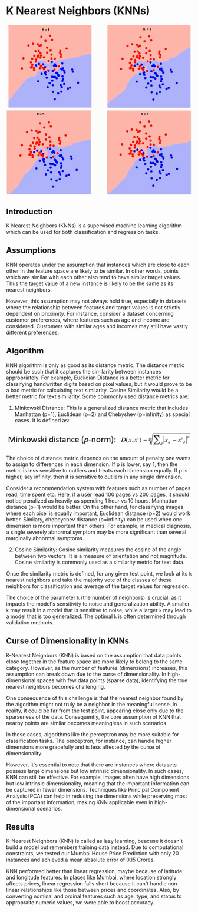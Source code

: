 # K Nearest Neighbors (KNNs)

<img src="../assets/knn1.webp" alt="KNN">
<img src="../assets/knn2.webp" alt="KNN">

## Introduction

K Nearest Neighbors (KNNs) is a supervised machine learning algorithm which can be used for both classification and regression tasks. 

## Assumptions

KNN operates under the assumption that instances which are close to each other in the feature space are likely to be similar. In other words, points which are similar with each other also tend to have similar target values. Thus the target value of a new instance is likely to be the same as its nearest neighbors.

However, this assumption may not always hold true, especially in datasets where the relationship between features and target values is not strictly dependent on proximity. For instance, consider a dataset concerning customer preferences, where features such as age and income are considered. Customers with similar ages and incomes may still have vastly different preferences.

## Algorithm

KNN algorithm is only as good as its distance metric. The distance metric should be such that it captures the similarity between instances appropriately. For example, Euclidian Distance is a better metric for classifying handwritten digits based on pixel values, but it would prove to be a bad metric for calculating text similarity. Cosine Similarity would be a better metric for text similarity. Some commonly used distance metrics are: 

1. Minkowski Distance: This is a generalized distance metric that includes Manhattan (p=1), Euclidean (p=2) and Chebyshev (p=infinity) as special cases. It is defined as:

<img src="../assets/minkowski-distance.png" alt="Minkowski Distance">

The choice of distance metric depends on the amount of penalty one wants to assign to differences in each dimension. If p is lower, say 1, then the metric is less sensitive to outliers and treats each dimension equally. If p is higher, say infinity, then it is sensitive to outliers in any single dimension.

Consider a recommendation system with features such as number of pages read, time spent etc. Here, if a user read 100 pages vs 200 pages, it should not be penalized as heavily as spending 1 hour vs 10 hours. Manhattan distance (p=1) would be better. On the other hand, for classifying images where each pixel is equally important, Euclidean distance (p=2) would work better. Similary, chebeychev distance (p=infinity) can be used when one dimension is more important than others. For example, in medical diagnosis, a single severely abnormal symptom may be more significant than several marginally abnormal symptoms.

2. Cosine Similarity: Cosine similarity measures the cosine of the angle between two vectors. It is a measure of orientation and not magnitude. Cosine similarity is commonly used as a similarity metric for text data.

Once the similarity metric is defined, for any given test point, we look at its `k` nearest neighbors and take the majority vote of the classes of these neighbors for classification and average of the target values for regression. 

The choice of the parameter `k` (the number of neighbors) is crucial, as it impacts the model's sensitivity to noise and generalization ability. A smaller ```k``` may result in a model that is sensitive to noise, while a larger ```k``` may lead to a model that is too generalized. The optimal `k` is often determined through validation methods.

## Curse of Dimensionality in KNNs

K-Nearest Neighbors (KNN) is based on the assumption that data points close together in the feature space are more likely to belong to the same category. However, as the number of features (dimensions) increases, this assumption can break down due to the curse of dimensionality. In high-dimensional spaces with few data points (sparse data), identifying the true nearest neighbors becomes challenging.

One consequence of this challenge is that the nearest neighbor found by the algorithm might not truly be a neighbor in the meaningful sense. In reality, it could be far from the test point, appearing close only due to the sparseness of the data. Consequently, the core assumption of KNN that nearby points are similar becomes meaningless in such scenarios.

In these cases, algorithms like the perceptron may be more suitable for classification tasks. The perceptron, for instance, can handle higher dimensions more gracefully and is less affected by the curse of dimensionality.

However, it's essential to note that there are instances where datasets possess large dimensions but low intrinsic dimensionality. In such cases, KNN can still be effective. For example, images often have high dimensions but low intrinsic dimensionality, meaning that the important information can be captured in fewer dimensions. Techniques like Principal Component Analysis (PCA) can help in reducing the dimensions while preserving most of the important information, making KNN applicable even in high-dimensional scenarios.

## Results

K-Nearest Neighbors (KNN) is called as lazy learning, beacuse it doesn't build a model but remembers training data instead. Due to computational constraints, we tested our Mumbai House Price Prediction with only 20 instances and achieved a mean absolute error of 0.15 Crores.

KNN performed better than linear regression, maybe because of latitude and longitude features. In places like Mumbai, where location strongly affects prices, linear regression falls short because it can't handle non-linear relationships like those between prices and coordinates. Also, by converting nominal and ordinal features such as age, type, and status to appropraite numeric values, we were able to boost accuracy. 